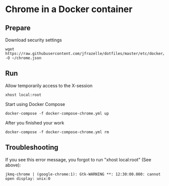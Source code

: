 # Chrome in a Docker container

## Prepare

Download security settings 

```
wget https://raw.githubusercontent.com/jfrazelle/dotfiles/master/etc/docker/seccomp/chrome.json -O ~/chrome.json
```

## Run

Allow temporarily access to the X-session

```
xhost local:root
```

Start using Docker Compose

```
docker-compose -f docker-compose-chrome.yml up
```

After you finished your work

```
docker-compose -f docker-compose-chrome.yml rm
```

## Troubleshooting
If you see this error message, you forgot to run "xhost local:root" (See above):

```
jkmq-chrome | (google-chrome:1): Gtk-WARNING **: 12:30:00.000: cannot open display: unix:0
```
